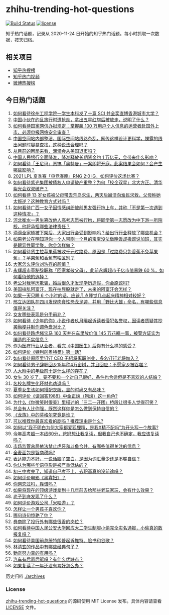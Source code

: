 # zhihu-trending-hot-questions

[![Build Status](https://github.com/justjavac/zhihu-trending-hot-questions/workflows/ci/badge.svg?branch=master)](https://github.com/justjavac/zhihu-trending-hot-questions/actions)
[![license](https://img.shields.io/github/license/justjavac/zhihu-trending-hot-questions)](https://github.com/justjavac/zhihu-trending-hot-questions/blob/master/LICENSE)

知乎热门话题，记录从 2020-11-24 日开始的知乎热门话题。每小时抓取一次数据，按天[归档](./archives)。

## 相关项目

- [知乎热搜榜](https://github.com/justjavac/zhihu-trending-top-search)
- [知乎热门视频](https://github.com/justjavac/zhihu-trending-hot-video)
- [微博热搜榜](https://github.com/justjavac/weibo-trending-hot-search)

## 今日热门话题

<!-- BEGIN -->
<!-- 最后更新时间 Sun Jul 11 2021 01:09:34 GMT+0800 (China Standard Time) -->

1. [如何看待徐州工程学院一学生本科发了十篇 SCI
   并全奖直博香港城市大学？](https://www.zhihu.com/question/470726101)
2. [中国小伙在约旦旅行时遭抢劫，拿出五星红旗后被放走，说明了什么？](https://www.zhihu.com/question/471187170)
3. [如何看待国家网信办拟规定：掌握超 100
   万用户个人信息的运营者赴国外上市，必须申报网络安全审查？](https://www.zhihu.com/question/471329744)
4. [中国空间站内部整洁，国际空间站线路杂乱，网传这样设计更科学，裸露的线出问题时容易查找，这种说法合理吗？](https://www.zhihu.com/question/471342963)
5. [从目前的困局来看，滴滴会从美国退市吗？](https://www.zhihu.com/question/470069077)
6. [中国人民银行全面降准，降准释放长期资金约 1
   万亿元，会带来什么影响？](https://www.zhihu.com/question/471181275)
7. [如何看待「王尼玛」恶搞「奥特曼」一案即将开庭，此案结果会如何？会产生哪些影响？](https://www.zhihu.com/question/471109088)
8. [2021 LPL 夏季赛「电竞春晚」RNG 2:0
   iG，如何评价这场比赛？](https://www.zhihu.com/question/471400409)
9. [如何看待紫光集团被债权人申请破产重整？为何「校企双星」北大方正、清华紫光会双双破产？](https://www.zhihu.com/question/471196965)
10. [如何看待 13
    岁女孩被父母带去荒岛求生，两天后崩溃向渔民求救，父母称她太叛逆？这种教育方式对吗？](https://www.zhihu.com/question/471233105)
11. [如何看待广西一女子因情感纠纷被前男友强行拖上车，并称「不是第一次遇到这种情况」？](https://www.zhihu.com/question/471250926)
12. [河北衡水一男生篡改他人高考志愿被行拘，将同学第一志愿改为中下游一所院校，他将承担哪些法律责任？](https://www.zhihu.com/question/471217744)
13. [滴滴全家桶被下架后，大家出行会受到影响吗？给出行行业释放了哪些机会？](https://www.zhihu.com/question/471243027)
14. [如果老公在明知道你一个人带刚一个月的宝宝没法做晚饭却撒谎说加班，其实是跟异性同学聚，你会怎样做？](https://www.zhihu.com/question/470868422)
15. [如何看待货主拉苹果蕉被收千元过路费，原因是「过路费只免香蕉不免苹果蕉」？苹果蕉和香蕉有啥区别？](https://www.zhihu.com/question/471137088)
16. [大家怎么评价刘浩存的颜值？](https://www.zhihu.com/question/415082238)
17. [永辉超市董秘辞职称「回家孝敬父母」，此前永辉超市千亿市值暴跌 60
    %，如何看待他的选择？](https://www.zhihu.com/question/470636516)
18. [老公对我学历欺骗，婚后很久才发现学历造假，你会原谅吗?](https://www.zhihu.com/question/347657075)
19. [美国搞乱阿富汗，现在拍屁股就走了，未来的阿富汗会怎样？](https://www.zhihu.com/question/470254637)
20. [如果一天只睡 6 个小时的话，应该几点睡觉几点起床精神相对较好？](https://www.zhihu.com/question/311297911)
21. [邢立达团队在四川发现肉食性恐龙足迹，并用「野比大雄」命名，有哪些信息值得关注？](https://www.zhihu.com/question/470470078)
22. [女友哪些表现是分手前兆？](https://www.zhihu.com/question/22048640)
23. [如何看待《少年的你》小说作者玖月晞起诉读者侵犯名誉权，因读者质疑其抄袭融梗并制作调色盘对比？](https://www.zhihu.com/question/471263769)
24. [如何看待路虎堵宝马 160 天并在车里放价值 145
    万花瓶一事，被警方证实为编造的不实信息？](https://www.zhihu.com/question/471180914)
25. [作为医疗行业从业者，看完《中国医生》后你有什么样的感受？](https://www.zhihu.com/question/470653790)
26. [如何评价《特利迦奥特曼》第一话?](https://www.zhihu.com/question/471283489)
27. [如何看待原阿里钉钉 CEO 无招将离职创业，多名钉钉老将加入？](https://www.zhihu.com/question/471179922)
28. [如何看待男子辞职回乡15年种4万亩树，并且回应：不愿家乡被吞噬？](https://www.zhihu.com/question/471104371)
29. [人大附中的年级前十是什么样的存在？](https://www.zhihu.com/question/322801940)
30. [女生 30
    岁了，要不要和一个对自己很好、条件也合适但是不喜欢的人结婚？](https://www.zhihu.com/question/463821091)
31. [名校名牌生化环材也劝退吗？](https://www.zhihu.com/question/401708377)
32. [夏季女生该如何搭配衣服，显的时尚又有品味？](https://www.zhihu.com/question/23828047)
33. [如何评价《请回答1988》中金正焕（狗焕）这一角色?](https://www.zhihu.com/question/41217427)
34. [为什么《你微笑时很美》里描述的「三二一开团」桥段让很多人觉得可笑？](https://www.zhihu.com/question/469079924)
35. [总会有人比你强，既然这样你是怎么做到保持自信的？](https://www.zhihu.com/question/471063677)
36. [《龙族》中的芬格尔究竟是谁？](https://www.zhihu.com/question/376618363)
37. [可以推荐你最喜欢看的剧吗？推荐理由是什么?](https://www.zhihu.com/question/464331236)
38. [如何以“我不明白为何大家都爱狐狸精，是我X精不配吗”为开头写一个故事?](https://www.zhihu.com/question/443816329)
39. [今年高考超一本线60分，爸妈想让我复读，但我自己也不确定，我应该复读吗？](https://www.zhihu.com/question/470979430)
40. [市场监管总局依法禁止虎牙和斗鱼合并，有哪些值得关注的信息？](https://www.zhihu.com/question/471300814)
41. [全麦面包是智商税吗?](https://www.zhihu.com/question/416804902)
42. [表达能力不好，一说话脑子空白，是因为词汇量少还是不够自信？](https://www.zhihu.com/question/442551957)
43. [你认为哪些华语电影是被严重低估的？](https://www.zhihu.com/question/20826845)
44. [初三中考完了，知道自己考不上，去职高真的没前途吗？](https://www.zhihu.com/question/466996886)
45. [如何评价电影《黑寡妇》？](https://www.zhihu.com/question/276793168)
46. [你网恋过吗，靠谱吗？](https://www.zhihu.com/question/421752142)
47. [如果将现在的顶级游戏拿到十几年前去给那些老玩家玩，会有什么效果？](https://www.zhihu.com/question/35597444)
48. [老子到底发现了什么？](https://www.zhihu.com/question/313095458)
49. [如何评价游戏公司「米哈游」？](https://www.zhihu.com/question/340486479)
50. [怎样让一个男孩子喜欢你？](https://www.zhihu.com/question/22305818)
51. [哪句诗句惊艳了你？](https://www.zhihu.com/question/460710906)
52. [券商除了投行外有哪些很香的岗位？](https://www.zhihu.com/question/468335924)
53. [如何看待中国人民公安大学回应大二学生制服小偷完全实名通报，小偷真的敢报复吗？](https://www.zhihu.com/question/470651207)
54. [如何看待美国前总统特朗普起诉推特、脸书和谷歌？](https://www.zhihu.com/question/470829116)
55. [林清玄的作品中有哪些经典句子？](https://www.zhihu.com/question/382660986)
56. [勤奋努力真的有用吗？](https://www.zhihu.com/question/464060264)
57. [汽车有后置后驱吗？有什么优缺点？](https://www.zhihu.com/question/451373523)
58. [如果复读了一年还没有考好怎么办？](https://www.zhihu.com/question/467981639)

<!-- END -->

历史归档 [./archives](./archives)

### License

[zhihu-trending-hot-questions](https://github.com/justjavac/zhihu-trending-hot-questions)
的源码使用 MIT License 发布。具体内容请查看 [LICENSE](./LICENSE) 文件。
